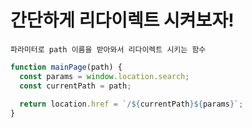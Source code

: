 # 간단하게 리다이렉트 시켜보자!

```
파라미터로 path 이름을 받아와서 리다이렉트 시키는 함수
```
```javascript
function mainPage(path) {
  const params = window.location.search;
  const currentPath = path;
  
  return location.href = `/${currentPath}${params}`;
}
```
